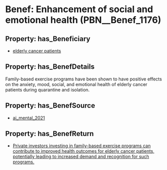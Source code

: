 # Benef: __Enhancement of social and emotional health__ (PBN__Benef_1176)

## Property: has_Beneficiary

* [elderly cancer patients](../Stakeholder/PBN__Stakeholder_457)

## Property: has_BenefDetails

Family-based exercise programs have been shown to have positive effects on the anxiety, mood, social, and emotional health of elderly cancer patients during quarantine and isolation.

## Property: has_BenefSource

* [ai_mental_2021](../Article/PBN__Article_242)

## Property: has_BenefReturn

* [Private investors investing in family-based exercise programs can contribute to improved health outcomes for elderly cancer patients, potentially leading to increased demand and recognition for such programs.](../BenefReturn/PBN__BenefReturn_1310)

